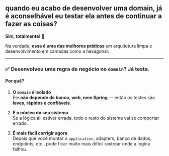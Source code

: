 ## quando eu acabo de desenvolver uma domain, já é aconselhável eu testar ela antes de continuar a fazer as coisas?

**Sim, totalmente!** 💯

Na verdade, **essa é uma das melhores práticas** em arquitetura limpa e desenvolvimento em camadas como a hexagonal:

---

### ✅ **Desenvolveu uma regra de negócio no `domain`? Já testa.**

#### Por quê?

1. **O `domain` é isolado**  
    Ele **não depende de banco, web, nem Spring** — então os testes são **leves, rápidos e confiáveis**.
    
2. **É o núcleo do seu sistema**  
    Se a lógica ali estiver errada, todo o resto do sistema vai se comportar errado.
    
3. **É mais fácil corrigir agora**  
    Depois que você montar o `application`, adapters, banco de dados, endpoints, etc., pode ficar muito mais difícil rastrear onde a lógica falhou.